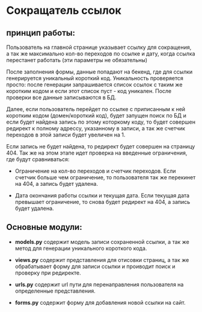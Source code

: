 # Сокращатель ссылок

## принцип работы:

Пользователь на главной странице указывает ссылку для сокращения, а так же максимально кол-во переходов по ссылке и дату, когда ссылка перестанет работать (эти параметры не обязательны)

После заполнения формы, данные попадают на бекенд, где для ссылки генерируется уникальный короткий код. Уникальность проверяется просто: после генерации запрашивается список ссылок с таким же коротким кодом и если этот список пуст - код уникален. После проверки все данные записываются в БД.

Далее, если пользователь перейдет по ссылке с приписанным к ней коротким кодом (домен/короткий код), будет запущен поиск по БД и если будет найдена запись по этому которкому коду, то будет совершен редирект к полному адрессу, указанному в записи, а так же счетчик переходов в этой записи будет увеличен на 1.

Если запись не будет найдена, то редирект будет совершен на страницу 404. Так же на этом этапе идет проверка на введенные ограничения, где будут сравниваться:

- Ограничение на кол-во переходов и счетчик переходов. Если счетчик больше чем ограничение, то пользователя так же перекинет на 404, а запись будет удалена.

- Дата окончания работы ссылки и текущая дата. Если текущая дата превышает ограничение, то снова будет редирект на 404, а запись будет удалена.

## Основные модули:

- **models.py** содержит модель записи сохраненной ссылки, а так же метод для генерации уникального короткого кода.

- **views.py** содержит представления для отисовки страниц, а так же обрабатывает форму для записи ссылки и проиводит поиск и проверку при редиректе.

- **urls.py** содержит url пути для перенаправления пользователя на определенные представления.

- **forms.py** содержит форму для добавления новой ссылки на сайт.

